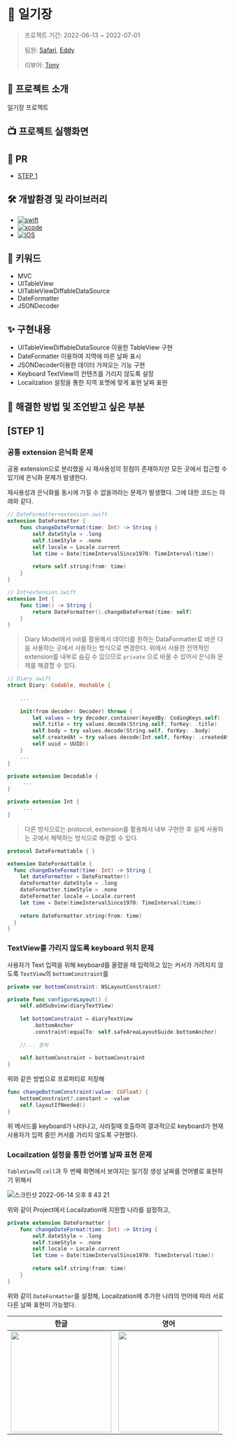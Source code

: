 # 📖 일기장
> 프로젝트 기간: 2022-06-13 ~ 2022-07-01
> 
> 팀원: [Safari](https://github.com/saafaaari), [Eddy](https://github.com/kimkyunghun3)
> 
> 리뷰어: [Tony](https://github.com/Monsteel)

## 🔎 프로젝트 소개

일기장 프로젝트 

## 📺 프로젝트 실행화면


## 👀 PR
- [STEP 1](https://github.com/yagom-academy/ios-open-market/pull/136)



## 🛠 개발환경 및 라이브러리
- [![swift](https://img.shields.io/badge/swift-5.0-orange)]()
- [![xcode](https://img.shields.io/badge/Xcode-13.0-blue)]()
- [![iOS](https://img.shields.io/badge/iOS-13.2-red)]()


## 🔑 키워드
- MVC
- UITableView
- UITableViewDiffableDataSource
- DateFormatter
- JSONDecoder

## ✨ 구현내용
- UITableViewDiffableDataSource 이용한 TableView 구현
- DateFormatter 이용하여 지역에 따른 날짜 표시 
- JSONDecoder이용한 데이터 가져오는 기능 구현
- Keyboard TextView의 컨텐츠를 가리지 않도록 설정 
- Locailzation 설정을 통한 지역 포멧에 맞게 표현 날짜 표현

## 🤔 해결한 방법 및 조언받고 싶은 부분

## [STEP 1]

### 공통 extension 은닉화 문제

공용 extension으로 분리했을 시 재사용성의 장점이 존재하지만 모든 곳에서 접근할 수 있기에 은닉화 문제가 발생한다.

재사용성과 은닉화를 동시에 가질 수 없을까라는 문제가 발생했다.
그에 대한 코드는 아래와 같다. 
```swift
// DateFormatter+extension.swift
extension DateFormatter {
    func changeDateFormat(time: Int) -> String {
        self.dateStyle = .long
        self.timeStyle = .none
        self.locale = Locale.current
        let time = Date(timeIntervalSince1970: TimeInterval(time))
        
        return self.string(from: time)
    }
}

// Int+extension.swift
extension Int {
    func time() -> String {
        return DateFormatter().changeDateFormat(time: self)
    } 
}
```

> Diary Model에서 init를 활용해서 데이터를 원하는 DataFormatter로 바꾼 다음 사용하는 곳에서 사용하는 방식으로 변경한다.
> 위에서 사용한 전역적인 extension를 내부로 숨길 수 있으므로 `private` 으로 바꿀 수 있어서 은닉화 문제를 해결할 수 있다.

```swift
// Diary.swift
struct Diary: Codable, Hashable {
    
    ...
    
    init(from decoder: Decoder) throws {
        let values = try decoder.container(keyedBy: CodingKeys.self)
        self.title = try values.decode(String.self, forKey: .title)
        self.body = try values.decode(String.self, forKey: .body)
        self.createdAt = try values.decode(Int.self, forKey: .createdAt).time()
        self.uuid = UUID()
    }
    ...
}

private extension Decodable {
     ...   
}

private extension Int {
     ...   
}
```

> 다른 방식으로는 protocol, extension를 활용해서 내부 구현한 후 실제 사용하는 곳에서 채택하는 방식으로 해결할 수 있다.

```swift
protocol DateFormattable { }

extension DateFormattable {
  func changeDateFormat(time: Int) -> String {
    let dateFormatter = DateFormatter()
    dateFormatter.dateStyle = .long
    dateFormatter.timeStyle = .none
    dateFormatter.locale = Locale.current
    let time = Date(timeIntervalSince1970: TimeInterval(time))
    
    return dateFormatter.string(from: time)
  }
}

```

### TextView를 가리지 않도록 keyboard 위치 문제 
사용자가 Text 입력을 위해 keyboard를 올렸을 때 입력하고 있는 커서가 가려지지 않도록 `TextView`의 `bottomConstraint`를 

```swift
private var bottomConstraint: NSLayoutConstraint?

private func configureLayout() {
    self.addSubview(diaryTextView)
      
    let bottomConstraint = diaryTextView
        .bottomAnchor
        .constraint(equalTo: self.safeAreaLayoutGuide.bottomAnchor)
      
    //... 중략
    
    self.bottomConstraint = bottomConstraint
}
```
위와 같은 방법으로 프로퍼티로 저장해

```swift
func changeBottomConstraint(value: CGFloat) {
    bottomConstraint?.constant = -value
    self.layoutIfNeeded()
}
```
위 메서드를 keyboard가 나타나고, 사라질때 호출하여 결과적으로 keyboard가 현재 사용자가 입력 중인 커서를 가리지 않도록 구현했다.

### Locailzation 설정을 통한 언어별 날짜 표현 문제

`TableView`의 `cell`과 두 번째 화면에서 보여지는 일기장 생성 날짜를 언어별로 표현하기 위해서 


![스크린샷 2022-06-14 오후 8 43 21](https://user-images.githubusercontent.com/52434820/173569383-ff9d36a3-9fd7-4745-a87b-73b09e87e7ee.png)

위와 같이 Project에서 Locailzation에 지원할 나라를 설정하고, 

```swift
private extension DateFormatter {
    func changeDateFormat(time: Int) -> String {
        self.dateStyle = .long
        self.timeStyle = .none
        self.locale = Locale.current
        let time = Date(timeIntervalSince1970: TimeInterval(time))
        
        return self.string(from: time)
    }
}
```
위와 같이 `DateFormatter`를 설정해, Locailzation에 추가한 나라의 언어에 따라 서로 다른 날짜 표현이 가능했다.

| 한글 | 영어 |
|:---:|:---:|
|<img src="https://user-images.githubusercontent.com/52434820/173570000-7c25f628-f935-463d-9c2f-c72db912bac1.png" width="230">|<img src="https://i.imgur.com/sLW9w5d.png" width="230">|
